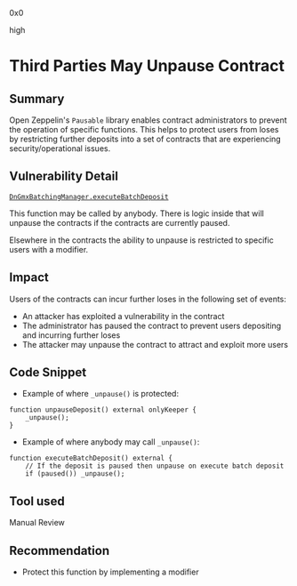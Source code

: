 0x0

high

# Third Parties May Unpause Contract

## Summary

Open Zeppelin's `Pausable` library enables contract administrators to prevent the operation of specific functions. This helps to protect users from loses by restricting further deposits into a set of contracts that are experiencing security/operational issues.

## Vulnerability Detail

[`DnGmxBatchingManager.executeBatchDeposit`](https://github.com/sherlock-audit/2022-10-rage-trade/blob/main/dn-gmx-vaults/contracts/vaults/DnGmxBatchingManager.sol#L240)

This function may be called by anybody. There is logic inside that will unpause the contracts if the contracts are currently paused.

Elsewhere in the contracts the ability to unpause is restricted to specific users with a modifier.

## Impact

Users of the contracts can incur further loses in the following set of events:

- An attacker has exploited a vulnerability in the contract
- The administrator has paused the contract to prevent users depositing and incurring further loses
- The attacker may unpause the contract to attract and exploit more users

## Code Snippet

- Example of where `_unpause()` is protected:

```solidity
function unpauseDeposit() external onlyKeeper {
    _unpause();
}
```

- Example of where anybody may call `_unpause()`:

```solidity
function executeBatchDeposit() external {
    // If the deposit is paused then unpause on execute batch deposit
    if (paused()) _unpause();
```

## Tool used

Manual Review

## Recommendation

- Protect this function by implementing a modifier 

